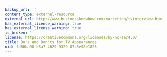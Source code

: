 ```yaml
---
backup_url: ''
content_type: external-resource
external_url: http://www.businessknowhow.com/marketing/tvinterview.htm
has_external_licence_warning: true
has_external_license_warning: true
is_broken: ''
license: https://creativecommons.org/licenses/by-nc-sa/4.0/
title: Do's and Don'ts for TV Appearances
uid: fd86ba98-b5a7-4629-9329-87c5e98e1825
---
```

